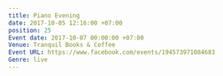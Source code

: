 ```yaml
---
title: Piano Evening
date: 2017-10-05 12:16:00 +07:00
position: 25
Event date: 2017-10-07 00:00:00 +07:00
Venue: Tranquil Books & Coffee
Event URL: https://www.facebook.com/events/194573971084683
Genre: live
---
```


